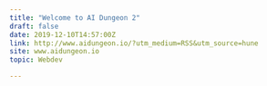 ```yaml
---
title: "Welcome to AI Dungeon 2"
draft: false
date: 2019-12-10T14:57:00Z
link: http://www.aidungeon.io/?utm_medium=RSS&utm_source=hune
site: www.aidungeon.io
topic: Webdev  

---
```

